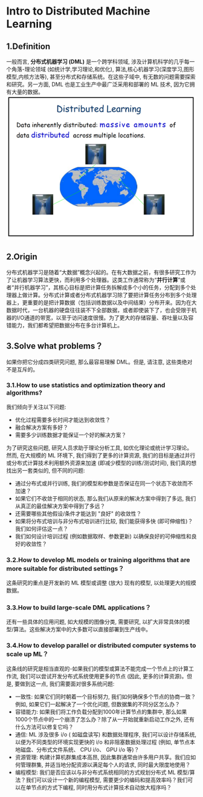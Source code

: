 # Intro to Distributed Machine Learning
## 1.Definition
一般而言, **分布式机器学习 (DML)** 是一个跨学科领域, 涉及计算机科学的几乎每一个角落-理论领域 (如统计学,学习理论,和优化), 算法,核心机器学习(深度学习,图形模型,内核方法等), 甚至分布式和存储系统。在这些子域中, 有无数的问题需要探索和研究。另一方面, DML 也是工业生产中最广泛采用和部署的 ML 技术, 因为它拥有大量的数据。
![DML](https://raw.githubusercontent.com/Huangruopeng/distributed-ML/master/pictures/distributed%20learning.PNG)

## 2.Origin
分布式机器学习是随着“大数据”概念兴起的。在有大数据之前，有很多研究工作为了让机器学习算法更快，而利用多个处理器。这类工作通常称为“**并行计算**”或者“并行机器学习”，其核心目标是把计算任务拆解成多个小的任务，分配到多个处理器上做计算。分布式计算或者分布式机器学习除了要把计算任务分布到多个处理器上，更重要的是把计算数据（包括训练数据以及中间结果）分布开来。因为在大数据时代，一台机器的硬盘往往装不下全部数据，或者即使装下了，也会受限于机器的I/O通道的带宽，以至于访问速度很慢。为了更大的存储容量、吞吐量以及容错能力，我们都希望把数据分布在多台计算机上。

## 3.Solve what problems？
如果你把它分成四类研究问题, 那么最容易理解 DML。但是, 请注意, 这些类绝对不是互斥的。
### 3.1.How to use statistics and optimization theory and algorithms?
我们倾向于关注以下问题:

* 优化过程需要多长时间才能达到收敛性？
* 融合解决方案有多好？
* 需要多少训练数据才能保证一个好的解决方案？
  
为了研究这些问题, 研究人员求助于理论分析工具, 如优化理论或统计学习理论。然而, 在大规模的 ML 环境下, 我们得到了更多的计算资源, 我们的目标是通过并行或分布式计算技术利用额外资源来加速 (即减少模型的训练/测试时间), 我们真的想找出另一套类似的, 但不同的问题:

* 通过分布式或并行训练, 我们的模型和参数是否保证在同一个状态下收敛而不加速？
* 如果它们不收敛于相同的状态, 那么我们从原来的解决方案中得到了多远, 我们从真正的最佳解决方案中得到了多远？
* 还需要哪些其他假设/条件才能达到 "良好" 的收敛性？
* 如果将分布式培训与非分布式培训进行比较, 我们能获得多快 (即可伸缩性)？我们如何评估这一点？
* 我们如何设计培训过程 (例如数据取样、参数更新) 以确保良好的可伸缩性和良好的收敛性？

### 3.2.How to develop ML models or training algorithms that are more suitable for distributed settings？
这条研究的重点是开发新的 ML 模型或调整 (放大) 现有的模型, 以处理更大的规模数据。

### 3.3.How to build large-scale DML applications？
还有一些具体的应用问题, 如大规模的图像分类, 需要研究, 以扩大非常具体的模型/算法。这些解决方案中的大多数可以直接部署到生产线中。

### 3.4.How to develop parallel or distributed computer systems to scale up ML？
这条线的研究是相当直观的-如果我们的模型或算法不能完成一个节点上的计算工作流, 我们可以尝试开发分布式系统使用更多的节点 (因此, 更多的计算资源)。但是, 要做到这一点, 我们需要面对很多系统问题:
* 一致性: 如果它们同时朝着一个目标努力, 我们如何确保多个节点的协商一致？例如, 如果它们一起解决了一个优化问题, 但数据集的不同分区怎么办？
* 容错能力: 如果我们将工作负载分配到1000年计算节点的集群中, 那么如果1000个节点中的一个崩溃了怎么办？除了从一开始就重新启动工作之外, 还有什么方法可以修复它吗？
* 通信: ML 涉及很多 i/o ( 如磁盘读写) 和数据处理程序, 我们可以设计存储系统, 以便为不同类型的环境实现更快的 i/o 和非阻塞数据处理过程 (例如, 单节点本地磁盘、分布式文件系统、 CPU i/o、 GPU i/o 等)？
* 资源管理: 构建计算机群集成本高昂, 因此集群通常由许多用户共享。我们应如何管理群集, 并适当地分配资源以满足每个人的请求, 同时最大限度地使用？
* 编程模型: 我们是否应该以与非分布式系统相同的方式规划分布式 ML 模型/算法？我们可以设计一个新的编程模型, 需要更少的编码和提高效率吗？我们可以在单节点的方式下编程, 同时用分布式计算技术自动放大程序吗？


